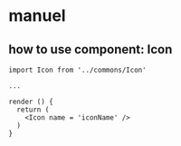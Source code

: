 # manuel
## how to use component: Icon

	import Icon from '../commons/Icon'

	...

	render () {
	  return (
	    <Icon name = 'iconName' />
	  )
	}
